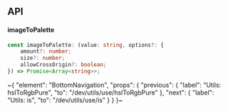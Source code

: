 

## API

#### imageToPalette

```ts
const imageToPalette: (value: string, options?: {
    amount?: number;
    size?: number;
    allowCrossOrigin?: boolean;
}) => Promise<Array<string>>;
```


~{
  "element": "BottomNavigation",
  "props": {
    "previous": {
      "label": "Utils: hslToRgbPure",
      "to": "/dev/utils/use/hslToRgbPure"
    },
    "next": {
      "label": "Utils: is",
      "to": "/dev/utils/use/is"
    }
  }
}~